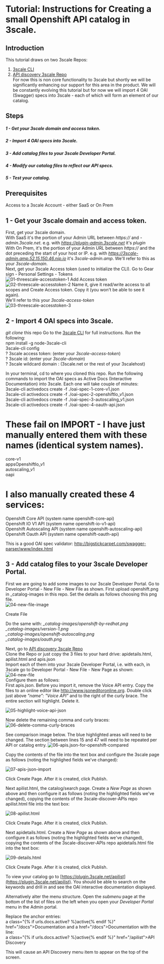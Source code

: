 # Tutorial: Instructions for Creating a small Openshift API  catalog in 3scale. 

## Introduction
This tutorial draws on two 3scale Repos: 
1) [3scale CLI](https://github.com/3scale/3scale-cli)  
2) [API discovery 3scale Repo](https://github.com/3scale/3scale-discover-APIs)  
For now this is non core functionality to 3scale but shortly we will be significantly enhancing our support for this area in the product. 
We will be constantly evolving this tutorial but for now we will import 4 OAI (Swagger) specs into 3scale - each of which will form an element of our catalog.  

## Steps
##### 1 - Get your 3scale domain and access token.
##### 2 - Import 4 OAI specs into 3scale.
##### 3 - Add catalog files to your 3scale Developer Portal.
##### 4 - Modify our catalog files to reflect our API specs.
##### 5 - Test your catalog.  

## Prerequisites
Access to a 3scale Account - either SaaS or On Prem  

## 1 - Get your 3scale domain and access token.
First, get your 3scale domain.  
With SaaS it's the portion of your Admin URL between *https://* and *-admin.3scale.net*. e.g. with *https://plugin-admin.3scale.net* it's *plugin*  
With On Prem, it's the portion of your Admin URL between *https://* and the dot preceding the start of your host or IP. e.g. with *https://3scale-admin.amp.52.15.150.46.nip.io* it's *3scale-admin.amp*. We'll refer to this as your *3scale-domain*.  
Next, get your 3scale Access token (used to initialize the CLI). Go to Gear sign - Personal Settings - Tokens  
![01-threescale-accesstoken-1](https://raw.githubusercontent.com/tnscorcoran/3scale-api-catalog-setup/master/_images/01-threescale-accesstoken-1.png)
Add Access token  
![02-threescale-accesstoken-2](https://raw.githubusercontent.com/tnscorcoran/3scale-api-catalog-setup/master/_images/02-threescale-accesstoken-2.png)
Name it, give it read/write access to all scopes and Create Access token. Copy it (you won't be able to see it again).  
We'll refer to this your *3scale-access-token*   
![03-threescale-accesstoken-3](https://raw.githubusercontent.com/tnscorcoran/3scale-api-catalog-setup/master/_images/03-threescale-accesstoken-3.png)  
  
  
## 2 - Import 4 OAI specs into 3scale.
*git clone* this repo
Go to the [3scale CLI](https://github.com/3scale/3scale-cli) for full instructions. Run the following:  
npm install -g node-3scale-cli  
3scale-cli config  
? 3scale access token: (enter your *3scale-access-token*)   
? 3scale id:  (enter your *3scale-domain*)   
? 3scale wildcard domain : (3scale.net or the rest of your 3scalehost)  
  
In your terminal, cd to where you cloned this repo. Run the following commands to import the OAI specs as Active Docs (Interactive Documentation) into 3scale. Each one will take couple of minutes:  
3scale-cli activedocs create -f ./oai-spec-1-core-v1.json  
3scale-cli activedocs create -f ./oai-spec-2-openshiftIo_v1.json  
3scale-cli activedocs create -f ./oai-spec-3-autoscaling_v1.json  
3scale-cli activedocs create -f ./oai-spec-4-oauth-api.json  
# These fail on IMPORT - I have just manually entered them with these names (identical system names). 
core-v1  
appsOpenshiftIo_v1  
autoscaling_v1  
oapi  

# I also manually created these 4 services:   
Openshift Core API (system name openshift-core-api)  
Openshift IO V1 API (system name openshift-io-v1-api)  
Openshift Autoscaling API (system name openshift-autoscaling-api)  
Openshift Oauth API (system name openshift-oauth-api)
  
This is a good OAI spec validator: http://bigstickcarpet.com/swagger-parser/www/index.html  
  
  
## 3 - Add catalog files to your 3scale Developer Portal.
First we are going to add some images to our 3scale Developer Portal. Go to Developer Portal - New File - New File as shown. First upload openshift.png in _catalog-images in this repo. Set the details as follows choosing this png file.   
![04-new-file-image](https://raw.githubusercontent.com/tnscorcoran/3scale-api-catalog-setup/master/_images/04-new-file-image.png)  
  
Create File  
  
Do the same with: 
*_catalog-images/openshift-by-redhat.png*    
*_catalog-images/version-1.png*    
*_catalog-images/openshift-autoscaling.png*    
*_catalog-images/oauth.png*    
  
Next, go to [API discovery 3scale Repo](https://github.com/3scale/3scale-discover-APIs)  
Clone the Repo or just copy the 3 files to your hard drive: apidetails.html, apilist.html and apis.json  
Import each of them into your 3scale Developer Portal, i.e. with each, in 3scale go to Developer Portal - New File - New Page as shown:  
![04-new-file](https://raw.githubusercontent.com/tnscorcoran/3scale-api-catalog-setup/master/_images/04-dev-portal-new-page.png)  
Configure them as follows:  
First apis.json. Before you import it, remove the Voice API entry. Copy the files to an online editor like http://www.jsoneditoronline.org. Double click just above *"name": "Voice API"* and to the right of the curly brace. The entire section will highlight. Delete it. 
  
![05-highlight-voice-api-json](https://raw.githubusercontent.com/tnscorcoran/3scale-api-catalog-setup/master/_images/05-highlight-voice-api-json.png)    
  
Now delete the remaining comma and curly braces:  
![06-delete-comma-curly-braces](https://raw.githubusercontent.com/tnscorcoran/3scale-api-catalog-setup/master/_images/06-delete-comma-curly-braces.png)    
  
    
See comparison image below. The blue highlighted areas will need to be changed. The section between lines 15 and 47 will need to be repeated per API or catalog entry. 
![06-apis.json-for-openshift-compared](https://raw.githubusercontent.com/tnscorcoran/3scale-api-catalog-setup/master/_images/06-apis.json-for-openshift-compared.png)  
 
    
Copy the contents of the file into the text box and configure the 3scale page as follows (noting the highlighed fields we've changed):  
  
![07-apis-json-import](https://raw.githubusercontent.com/tnscorcoran/3scale-api-catalog-setup/master/_images/07-apis-json-import.png)  
  
    
Click Create Page. After it is created, click Publish.  
    
  
Next apilist.html, the catalog/search page. Create a *New Page* as shown above and then configure it as follows (noting the highlighted fields we've changed), copying the contents of the 3scale-discover-APIs repo apilist.html file into the text box:
  
![08-apilist.html](https://raw.githubusercontent.com/tnscorcoran/3scale-api-catalog-setup/master/_images/08-apilistt.png)  
  
Click Create Page. After it is created, click Publish.  
  
  
Next apidetails.html. Create a *New Page* as shown above and then configure it as follows (noting the highlighted fields we've changed), copying the contents of the 3scale-discover-APIs repo apidetails.html file into the text box:
    
![09-details.html](https://raw.githubusercontent.com/tnscorcoran/3scale-api-catalog-setup/master/_images/09-apidetails.png)  
  
    
Click Create Page. After it is created, click Publish.  


To view your catalog go to [https://plugin.3scale.net/apilist](https://plugin.3scale.net/apilist). You should be able to search on the keywords and drill in and see the OAI interactive documentation displayed.


Alternatively alter the menu structure. Open the *submenu* page at the bottom of the list of files on the left when you open your *Developer Portal* menu in the Admin portal.

Replace the anchor entries:    
		  a class="{% if urls.docs.active? %}active{% endif %}" href="/docs">Documentation
		  and 
		  a href="/docs">Documentation
with the line:  
          a class="{% if urls.docs.active? %}active{% endif %}" href="/apilist">API Discovery  
        
This will cause an API Discovery menu item to appear on the top of the screen.


  		  